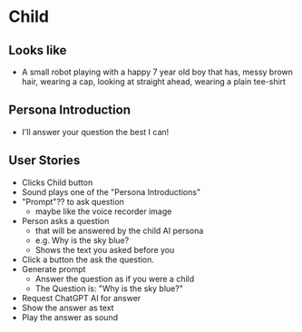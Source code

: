# Child

## Looks like

- A small robot playing with a happy 7 year old boy that has, messy brown hair, wearing a cap, looking at straight ahead, wearing a plain tee-shirt

## Persona Introduction

- I'll answer your question the best I can!

## User Stories

- Clicks Child button
- Sound plays one of the "Persona Introductions"
- "Prompt"?? to ask question
  - maybe like the voice recorder image
- Person asks a question
  - that will be answered by the child AI persona
  - e.g. Why is the sky blue?
  - Shows the text you asked before you
- Click a button the ask the question.
- Generate prompt
  - Answer the question as if you were a child
  - The Question is: "Why is the sky blue?"
- Request ChatGPT AI for answer
- Show the answer as text
- Play the answer as sound
